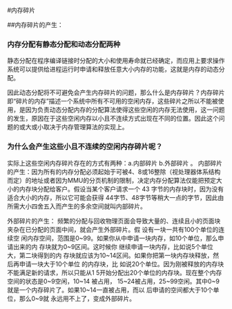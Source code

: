 #内存碎片

##内存碎片的产生：

###	内存分配有静态分配和动态分配两种

静态分配在程序编译链接时分配的大小和使用寿命就已经确定，而应用上要求操作系统可以提供给进程运行时申请和释放任意大小内存的功能，这就是内存的动态分配。

因此动态分配将不可避免会产生内存碎片的问题，那么什么是内存碎片？内存碎片即“碎片的内存”描述一个系统中所有不可用的空闲内存，这些碎片之所以不能被使用，是因为负责动态分配内存的分配算法使得这些空闲的内存无法使用，这一问题的发生，原因在于这些空闲内存以小且不连续方式出现在不同的位置。因此这个问题的或大或小取决于内存管理算法的实现上。

### 为什么会产生这些小且不连续的空闲内存碎片呢？

实际上这些空闲内存碎片存在的方式有两种：a.内部碎片 b.外部碎片 。
内部碎片的产生：因为所有的内存分配必须起始于可被4、8或16整除（视处理器体系结构而定）的地址或者因为MMU的分页机制的限制，决定内存分配算法仅能把预定大小的内存块分配给客户。假设当某个客户请求一个 43 字节的内存块时，因为没有适合大小的内存，所以它可能会获得 44字节、48字节等稍大一点的字节，因此由所需大小四舍五入而产生的多余空间就叫内部碎片。

外部碎片的产生： 频繁的分配与回收物理页面会导致大量的、连续且小的页面块
夹杂在已分配的页面中间，就会产生外部碎片。假 设有一块一共有100个单位的连续空
闲内存空间，范围是0~99。如果你从中申请一块内存，如10个单位，那么申请出来的内
存块就为0~9区间。这时候你 继续申请一块内存，比如说5个单位大，第二块得到的内
存块就应该为10~14区间。如果你把第一块内存块释放，然后再申请一块大于10个单位
的内存块，比 如说20个单位。因为刚被释放的内存块不能满足新的请求，所以只能从1
5开始分配出20个单位的内存块。现在整个内存空间的状态是0~9空闲，10~14 被占用，
15~24被占用，25~99空闲。其中0~9就是一个内存碎片了。如果10~14一直被占用，而以
后申请的空间都大于10个单位，那么0~9就 永远用不上了，变成外部碎片。
